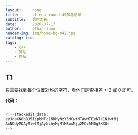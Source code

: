 ```yaml
---
layout:     none
title:      cf-edu-round-49解题记录
subtitle:   罚时太长
date:       2020-07-17
author:     ethan-zhou
header-img: img/home-bg-m42.jpg
catalog: true
tags:
    - c++
    - 算法
    - 题解
---
```

## T1
只需要找到每个位置对称的字符，看他们是否相差 +-2 或 0 即可。

**代码：**

<!--more-->
```cpp

<!--stackedit_data:
eyJoaXN0b3J5IjpbMTc1NDMyNzY3MCwtMTAwMTEyNTk1NiwtMj
AxNDUyMDAyMiwtMjAyNzAyMjM1MSwxMjg2MDc5NDg5XX0=
-->